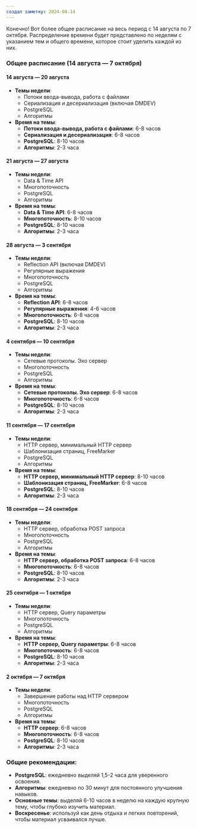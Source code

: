```yaml
---
создал заметку: 2024-08-14
---
```

Конечно! Вот более общее расписание на весь период с 14 августа по 7 октября. Распределение времени будет представлено по неделям с указанием тем и общего времени, которое стоит уделить каждой из них.

### Общее расписание (14 августа — 7 октября)

#### **14 августа — 20 августа**
- **Темы недели**:
  - Потоки ввода-вывода, работа с файлами
  - Сериализация и десериализация (включая DMDEV)
  - PostgreSQL
  - Алгоритмы
- **Время на темы**:
  - **Потоки ввода-вывода, работа с файлами**: 6-8 часов
  - **Сериализация и десериализация**: 6-8 часов
  - **PostgreSQL**: 8-10 часов
  - **Алгоритмы**: 2-3 часа

#### **21 августа — 27 августа**
- **Темы недели**:
  - Data & Time API
  - Многопоточность
  - PostgreSQL
  - Алгоритмы
- **Время на темы**:
  - **Data & Time API**: 6-8 часов
  - **Многопоточность**: 8-10 часов
  - **PostgreSQL**: 8-10 часов
  - **Алгоритмы**: 2-3 часа

#### **28 августа — 3 сентября**
- **Темы недели**:
  - Reflection API (включая DMDEV)
  - Регулярные выражения
  - Многопоточность
  - PostgreSQL
  - Алгоритмы
- **Время на темы**:
  - **Reflection API**: 6-8 часов
  - **Регулярные выражения**: 4-6 часов
  - **Многопоточность**: 6-8 часов
  - **PostgreSQL**: 8-10 часов
  - **Алгоритмы**: 2-3 часа

#### **4 сентября — 10 сентября**
- **Темы недели**:
  - Сетевые протоколы. Эхо сервер
  - Многопоточность
  - PostgreSQL
  - Алгоритмы
- **Время на темы**:
  - **Сетевые протоколы. Эхо сервер**: 6-8 часов
  - **Многопоточность**: 6-8 часов
  - **PostgreSQL**: 8-10 часов
  - **Алгоритмы**: 2-3 часа

#### **11 сентября — 17 сентября**
- **Темы недели**:
  - HTTP сервер, минимальный HTTP сервер
  - Шаблонизация страниц, FreeMarker
  - PostgreSQL
  - Алгоритмы
- **Время на темы**:
  - **HTTP сервер, минимальный HTTP сервер**: 8-10 часов
  - **Шаблонизация страниц, FreeMarker**: 6-8 часов
  - **PostgreSQL**: 8-10 часов
  - **Алгоритмы**: 2-3 часа

#### **18 сентября — 24 сентября**
- **Темы недели**:
  - HTTP сервер, обработка POST запроса
  - Многопоточность
  - PostgreSQL
  - Алгоритмы
- **Время на темы**:
  - **HTTP сервер, обработка POST запроса**: 6-8 часов
  - **Многопоточность**: 6-8 часов
  - **PostgreSQL**: 8-10 часов
  - **Алгоритмы**: 2-3 часа

#### **25 сентября — 1 октября**
- **Темы недели**:
  - HTTP сервер, Query параметры
  - Многопоточность
  - PostgreSQL
  - Алгоритмы
- **Время на темы**:
  - **HTTP сервер, Query параметры**: 6-8 часов
  - **Многопоточность**: 6-8 часов
  - **PostgreSQL**: 8-10 часов
  - **Алгоритмы**: 2-3 часа

#### **2 октября — 7 октября**
- **Темы недели**:
  - Завершение работы над HTTP сервером
  - Многопоточность
  - PostgreSQL
  - Алгоритмы
- **Время на темы**:
  - **HTTP сервер**: 6-8 часов
  - **Многопоточность**: 6-8 часов
  - **PostgreSQL**: 8-10 часов
  - **Алгоритмы**: 2-3 часа

### Общие рекомендации:
- **PostgreSQL**: ежедневно выделяй 1,5-2 часа для уверенного освоения.
- **Алгоритмы**: ежедневно по 30 минут для постоянного улучшения навыков.
- **Основные темы**: выделяй 6-10 часов в неделю на каждую крупную тему, чтобы глубоко изучить материал.
- **Воскресенье**: используй как день отдыха и легких повторений, чтобы материал усваивался лучше.



